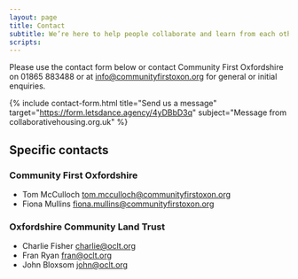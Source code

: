 ```yaml
---
layout: page
title: Contact
subtitle: We’re here to help people collaborate and learn from each other
scripts:
---
```


Please use the contact form below or contact Community First Oxfordshire on 01865 883488 or at [info@communityfirstoxon.org](mailto:info@communityfirstoxon.org) for general or initial enquiries.

{% include contact-form.html title="Send us a message" target="https://form.letsdance.agency/4yDBbD3q" subject="Message from collaborativehousing.org.uk" %}

## Specific contacts

### Community First Oxfordshire

- Tom McCulloch [tom.mcculloch@communityfirstoxon.org](mailto:tom.mcculloch@communityfirstoxon.org)
- Fiona Mullins [fiona.mullins@communityfirstoxon.org](mailto:fiona.mullins@communityfirstoxon.org)

### Oxfordshire Community Land Trust

- Charlie Fisher [charlie@oclt.org](mailto:charlie@oclt.org)
- Fran Ryan [fran@oclt.org](mailto:fran@oclt.org)
- John Bloxsom [john@oclt.org](mailto:john@oclt.org)
